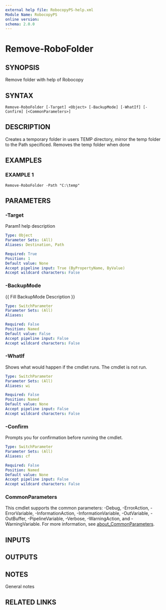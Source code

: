 ```yaml
---
external help file: RobocopyPS-help.xml
Module Name: RobocopyPS
online version:
schema: 2.0.0
---
```


# Remove-RoboFolder

## SYNOPSIS
Remove folder with help of Robocopy

## SYNTAX

```
Remove-RoboFolder [-Target] <Object> [-BackupMode] [-WhatIf] [-Confirm] [<CommonParameters>]
```

## DESCRIPTION
Creates a temporary folder in users TEMP directory, mirror the temp folder to the Path specificed.
Removes the temp folder when done

## EXAMPLES

### EXAMPLE 1
```
Remove-RoboFolder -Path "C:\temp"
```

## PARAMETERS

### -Target
Param1 help description

```yaml
Type: Object
Parameter Sets: (All)
Aliases: Destination, Path

Required: True
Position: 1
Default value: None
Accept pipeline input: True (ByPropertyName, ByValue)
Accept wildcard characters: False
```

### -BackupMode
{{ Fill BackupMode Description }}

```yaml
Type: SwitchParameter
Parameter Sets: (All)
Aliases:

Required: False
Position: Named
Default value: False
Accept pipeline input: False
Accept wildcard characters: False
```

### -WhatIf
Shows what would happen if the cmdlet runs.
The cmdlet is not run.

```yaml
Type: SwitchParameter
Parameter Sets: (All)
Aliases: wi

Required: False
Position: Named
Default value: None
Accept pipeline input: False
Accept wildcard characters: False
```

### -Confirm
Prompts you for confirmation before running the cmdlet.

```yaml
Type: SwitchParameter
Parameter Sets: (All)
Aliases: cf

Required: False
Position: Named
Default value: None
Accept pipeline input: False
Accept wildcard characters: False
```

### CommonParameters
This cmdlet supports the common parameters: -Debug, -ErrorAction, -ErrorVariable, -InformationAction, -InformationVariable, -OutVariable, -OutBuffer, -PipelineVariable, -Verbose, -WarningAction, and -WarningVariable. For more information, see [about_CommonParameters](http://go.microsoft.com/fwlink/?LinkID=113216).

## INPUTS

## OUTPUTS

## NOTES
General notes

## RELATED LINKS
